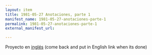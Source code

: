 ```yaml
---
layout: item
title: 1981-05-27 Anotaciones, parte 1
manifest_name: 1981-05-27-anotaciones-parte-1
permalink: 1981-05-27-anotaciones-parte-1
external_manifest_url: 

---
```

<!-- Add an essay or interpretive material below this line,
using HTML or markdown.  Do not modify this file above this line -->
Proyecto en <a href="https://lgsump.github.io/radio-venceremos-english/1981-05-20-annotations">inglés</a> (come back and put in English link when its done)
<br>
